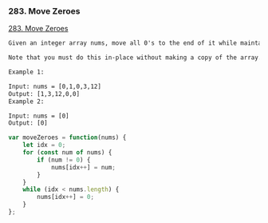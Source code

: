 ### 283. Move Zeroes
[283. Move Zeroes](https://leetcode.com/problems/move-zeroes/description/)

```html
Given an integer array nums, move all 0's to the end of it while maintaining the relative order of the non-zero elements.

Note that you must do this in-place without making a copy of the array.

Example 1:

Input: nums = [0,1,0,3,12]
Output: [1,3,12,0,0]
Example 2:

Input: nums = [0]
Output: [0]
```

```javascript
var moveZeroes = function(nums) {
    let idx = 0;
    for (const num of nums) {
        if (num != 0) {
            nums[idx++] = num;
        }
    }
    while (idx < nums.length) {
        nums[idx++] = 0;
    }
};
```